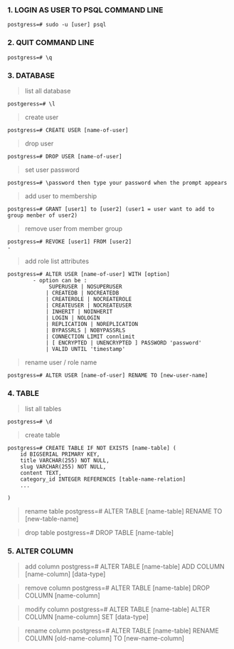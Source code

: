 ### 1. LOGIN AS USER TO PSQL COMMAND LINE	
	postgress=# sudo -u [user] psql
### 2. QUIT COMMAND LINE
	postgress=# \q

### 3. DATABASE
> list all database

    postgeress=# \l

> create user

    postgress=# CREATE USER [name-of-user]
	
> drop user

    postgress=# DROP USER [name-of-user]
	
> set user password

    postgress=# \password then type your password when the prompt appears

> add user to membership

    postgress=# GRANT [user1] to [user2] (user1 = user want to add to group menber of user2)

> remove user from member group

	postgress=# REVOKE [user1] FROM [user2]
	- 
> add role list attributes

	postgress=# ALTER USER [name-of-user] WITH [option]
			- option can be :
				 SUPERUSER | NOSUPERUSER
			    | CREATEDB | NOCREATEDB
			    | CREATEROLE | NOCREATEROLE
			    | CREATEUSER | NOCREATEUSER
			    | INHERIT | NOINHERIT
			    | LOGIN | NOLOGIN
			    | REPLICATION | NOREPLICATION
			    | BYPASSRLS | NOBYPASSRLS
			    | CONNECTION LIMIT connlimit
			    | [ ENCRYPTED | UNENCRYPTED ] PASSWORD 'password'
			    | VALID UNTIL 'timestamp'
	
	

> rename user / role name

	postgress=# ALTER USER [name-of-user] RENAME TO [new-user-name]


### 4. TABLE

> list all tables

	postgress=# \d

> create table
	
	postgress=# CREATE TABLE IF NOT EXISTS [name-table] (
		id BIGSERIAL PRIMARY KEY,
		title VARCHAR(255) NOT NULL,
		slug VARCHAR(255) NOT NULL,
		content TEXT,
		category_id INTEGER REFERENCES [table-name-relation]
		...

	)

> rename table
	postgress=# ALTER TABLE [name-table] RENAME TO [new-table-name]

> drop table
	postgress=# DROP TABLE [name-table]

### 5. ALTER COLUMN
> add column
	postgress=# ALTER TABLE [name-table] ADD COLUMN [name-column] [data-type]

> remove column
	postgress=# ALTER TABLE [name-table] DROP COLUMN [name-column]

> modify column
	postgress=# ALTER TABLE [name-table] ALTER COLUMN [name-column] SET [data-type]

> rename column
	postgress=# ALTER TABLE [name-table] RENAME COLUMN [old-name-column] TO [new-name-column]